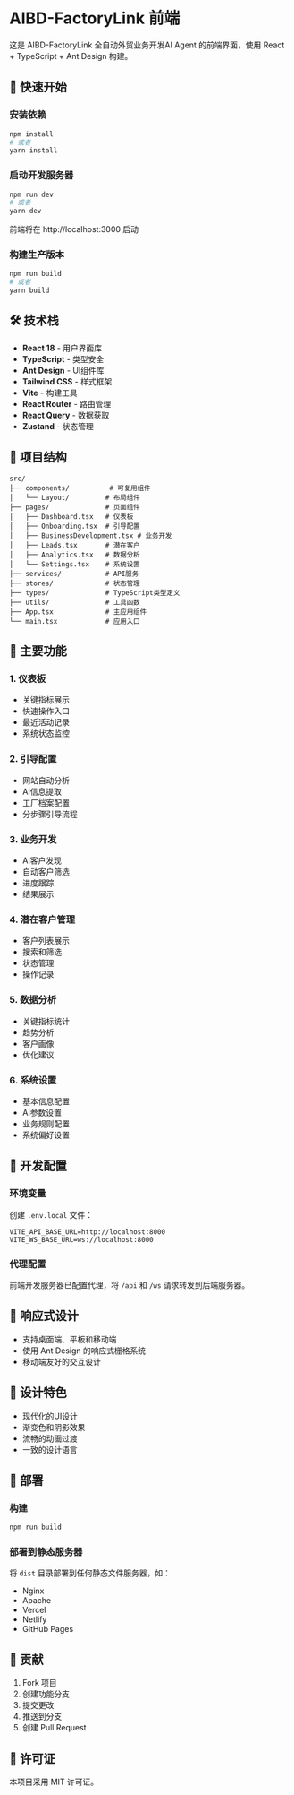 # AIBD-FactoryLink 前端

这是 AIBD-FactoryLink 全自动外贸业务开发AI Agent 的前端界面，使用 React + TypeScript + Ant Design 构建。

## 🚀 快速开始

### 安装依赖

```bash
npm install
# 或者
yarn install
```

### 启动开发服务器

```bash
npm run dev
# 或者
yarn dev
```

前端将在 http://localhost:3000 启动

### 构建生产版本

```bash
npm run build
# 或者
yarn build
```

## 🛠️ 技术栈

- **React 18** - 用户界面库
- **TypeScript** - 类型安全
- **Ant Design** - UI组件库
- **Tailwind CSS** - 样式框架
- **Vite** - 构建工具
- **React Router** - 路由管理
- **React Query** - 数据获取
- **Zustand** - 状态管理

## 📁 项目结构

```
src/
├── components/          # 可复用组件
│   └── Layout/         # 布局组件
├── pages/              # 页面组件
│   ├── Dashboard.tsx   # 仪表板
│   ├── Onboarding.tsx  # 引导配置
│   ├── BusinessDevelopment.tsx # 业务开发
│   ├── Leads.tsx       # 潜在客户
│   ├── Analytics.tsx   # 数据分析
│   └── Settings.tsx    # 系统设置
├── services/           # API服务
├── stores/             # 状态管理
├── types/              # TypeScript类型定义
├── utils/              # 工具函数
├── App.tsx             # 主应用组件
└── main.tsx            # 应用入口
```

## 🌟 主要功能

### 1. 仪表板
- 关键指标展示
- 快速操作入口
- 最近活动记录
- 系统状态监控

### 2. 引导配置
- 网站自动分析
- AI信息提取
- 工厂档案配置
- 分步骤引导流程

### 3. 业务开发
- AI客户发现
- 自动客户筛选
- 进度跟踪
- 结果展示

### 4. 潜在客户管理
- 客户列表展示
- 搜索和筛选
- 状态管理
- 操作记录

### 5. 数据分析
- 关键指标统计
- 趋势分析
- 客户画像
- 优化建议

### 6. 系统设置
- 基本信息配置
- AI参数设置
- 业务规则配置
- 系统偏好设置

## 🔧 开发配置

### 环境变量

创建 `.env.local` 文件：

```env
VITE_API_BASE_URL=http://localhost:8000
VITE_WS_BASE_URL=ws://localhost:8000
```

### 代理配置

前端开发服务器已配置代理，将 `/api` 和 `/ws` 请求转发到后端服务器。

## 📱 响应式设计

- 支持桌面端、平板和移动端
- 使用 Ant Design 的响应式栅格系统
- 移动端友好的交互设计

## 🎨 设计特色

- 现代化的UI设计
- 渐变色和阴影效果
- 流畅的动画过渡
- 一致的设计语言

## 🚀 部署

### 构建

```bash
npm run build
```

### 部署到静态服务器

将 `dist` 目录部署到任何静态文件服务器，如：
- Nginx
- Apache
- Vercel
- Netlify
- GitHub Pages

## 🤝 贡献

1. Fork 项目
2. 创建功能分支
3. 提交更改
4. 推送到分支
5. 创建 Pull Request

## 📄 许可证

本项目采用 MIT 许可证。
